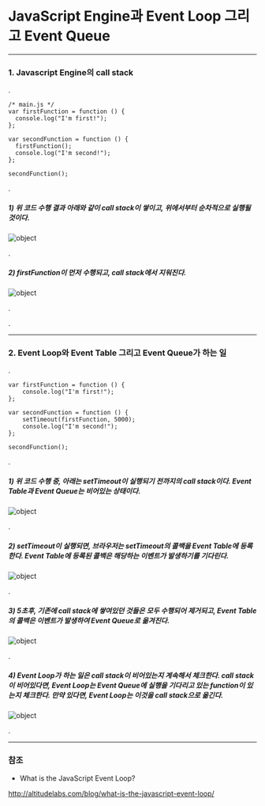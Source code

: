 # JavaScript Engine과 Event Loop 그리고 Event Queue

***

### 1. Javascript Engine의 call stack

.

    /* main.js */
    var firstFunction = function () {  
      console.log("I'm first!");
    };
    
    var secondFunction = function () {  
      firstFunction();
      console.log("I'm second!");
    };
    
    secondFunction();

.

##### 1) 위 코드 수행 결과 아래와 같이 call stack이 쌓이고, 위에서부터 순차적으로 실행될 것이다.

![object](./../images/develop/callstack1.png "object")

.

##### 2) firstFunction이 먼저 수행되고, call stack에서 지워진다.

![object](./../images/develop/callstack2.png "object")

.

.

***

### 2. Event Loop와 Event Table 그리고 Event Queue가 하는 일

.
 
    var firstFunction = function () {  
        console.log("I'm first!");
    };
    
    var secondFunction = function () {  
        setTimeout(firstFunction, 5000);
        console.log("I'm second!");
    };
    
    secondFunction();
   
.
   
##### 1) 위 코드 수행 중, 아래는 setTimeout이 실행되기 전까지의 call stack이다. **Event Table**과 **Event Queue**는 비어있는 상태이다.
 
![object](./../images/develop/callstack3.png "object")

.

##### 2) setTimeout이 실행되면, 브라우저는 setTimeout의 콜백을 **Event Table**에 등록한다. **Event Table**에 등록된 콜백은 해당하는 이벤트가 발생하기를 기다린다.  
 
![object](./../images/develop/callstack4.png "object")

.

##### 3) 5초후, 기존에 call stack에 쌓여있던 것들은 모두 수행되어 제거되고, **Event Table**의 콜백은 이벤트가 발생하여 **Event Queue**로 옮겨진다.
 
![object](./../images/develop/callstack5.png "object")

.

##### 4) **Event Loop**가 하는 일은 call stack이 비어있는지 계속해서 체크한다. call stack이 비어있다면, **Event Loop**는 **Event Queue**에 실행을 기다리고 있는 function이 있는지 체크한다. 만약 있다면, **Event Loop**는 이것을 call stack으로 옮긴다.

![object](./../images/develop/callstack6.png "object")

.

***
 
### 참조
 
  - What is the JavaScript Event Loop?
  
  <http://altitudelabs.com/blog/what-is-the-javascript-event-loop/>